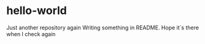 # hello-world
Just another repository again
Writing something in README. Hope it`s there when I check again
